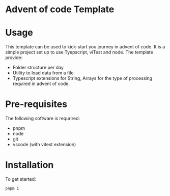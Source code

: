 # Advent of code Template

# Usage
This template can be used to kick-start you journey in advent of code. It is a simple project set up to use Tyepscript, viTest and node. The template provide:

- Folder structure per day
- Utility to load data from a file
- Typescript extensions for String, Arrays for the type of processing required in advent of code.

# Pre-requisites
The following software is requrired:
- pnpm
- node
- git
- vscode (with vitest extension)

# Installation
To get started:
```
pnpm i
```

